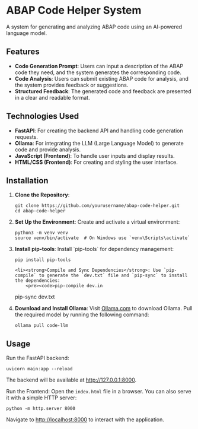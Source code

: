 <!DOCTYPE html>
<html lang="en">
<head>
    <meta charset="UTF-8">
    <meta name="viewport" content="width=device-width, initial-scale=1.0">
    <title>ABAP Code Helper System</title>
</head>
<body>

<h1>ABAP Code Helper System</h1>

<p>A system for generating and analyzing ABAP code using an AI-powered language model.</p>

<h2>Features</h2>
<ul>
    <li><strong>Code Generation Prompt</strong>: Users can input a description of the ABAP code they need, and the system generates the corresponding code.</li>
    <li><strong>Code Analysis</strong>: Users can submit existing ABAP code for analysis, and the system provides feedback or suggestions.</li>
    <li><strong>Structured Feedback</strong>: The generated code and feedback are presented in a clear and readable format.</li>
    
</ul>

<h2>Technologies Used</h2>
<ul>
    <li><strong>FastAPI</strong>: For creating the backend API and handling code generation requests.</li>
    <li><strong>Ollama</strong>: For integrating the LLM (Large Language Model) to generate code and provide analysis.</li>
    <li><strong>JavaScript (Frontend)</strong>: To handle user inputs and display results.</li>
    <li><strong>HTML/CSS (Frontend)</strong>: For creating and styling the user interface.</li>
</ul>

<h2>Installation</h2>
<ol>
    <li><strong>Clone the Repository</strong>:
        <pre><code>git clone https://github.com/yourusername/abap-code-helper.git
cd abap-code-helper</code></pre>
    </li>
    <li><strong>Set Up the Environment</strong>: Create and activate a virtual environment:
        <pre><code>python3 -m venv venv
source venv/bin/activate  # On Windows use `venv\Scripts\activate`</code></pre>
    </li>
    <li><strong>Install pip-tools</strong>: Install `pip-tools` for dependency management:
        <pre><code>pip install pip-tools</code></pre>
    </li>
    
    <li><strong>Compile and Sync Dependencies</strong>: Use `pip-compile` to generate the `dev.txt` file and `pip-sync` to install the dependencies:
        <pre><code>pip-compile dev.in
pip-sync dev.txt</code></pre>
    </li>
    <li><strong>Download and Install Ollama</strong>: Visit <a href="https://ollama.com/">Ollama.com</a> to download Ollama. Pull the required model by running the following command:
        <pre><code>ollama pull code-llm</code></pre>
    </li>
</ol>

<h2>Usage</h2>
<p>Run the FastAPI backend:</p>
<pre><code>uvicorn main:app --reload</code></pre>
<p>The backend will be available at <a href="http://127.0.0.1:8000">http://127.0.0.1:8000</a>.</p>

<p>Run the Frontend: Open the <code>index.html</code> file in a browser. You can also serve it with a simple HTTP server:</p>
<pre><code>python -m http.server 8000</code></pre>
<p>Navigate to <a href="http://localhost:8000">http://localhost:8000</a> to interact with the application.</p>



</body>
</html>
